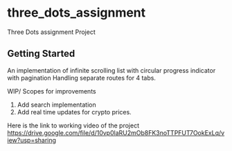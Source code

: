 # three_dots_assignment

Three Dots assignment Project
## Getting Started

An implementation of infinite scrolling list with circular progress indicator with pagination
Handling separate routes for 4 tabs.

WIP/ Scopes for improvements
1. Add search implementation
2. Add real time updates for crypto prices.

Here is the link to working video of the project 
https://drive.google.com/file/d/10vp0laRU2mOb8FK3noTTPFUT7OokExLq/view?usp=sharing





